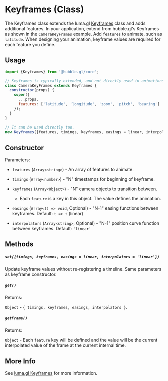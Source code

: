 # Keyframes (Class)

The Keyframes class extends the luma.gl [Keyframes](https://luma.gl/docs/api-reference/engine/animation/key-frames) class and adds additional features. In your application, extend from hubble.gl's Keyframes as shown in the `CameraKeyFrames` example. Add `features` to animate, such as `latitude`. When designing your animation, keyframe values are required for each feature you define.

## Usage

```js
import {Keyframes} from '@hubble.gl/core';

// Keyframes is typically extended, and not directly used in animations. 
class CameraKeyFrames extends Keyframes {
  constructor(props) {
    super({
      ...props,
      features: ['latitude', 'longitude', 'zoom', 'pitch', 'bearing']
    });
  }
}

// It can be used directly too.
new Keyframes({features, timings, keyframes, easings = linear, interpolators = 'linear'})
```

## Constructor

Parameters:

* `features` (`Array<string>`) - An array of features to animate.

* `timings` (`Array<number>`) - "N" timestamps for beginning of keyframe.

* `keyframes` (`Array<Object>`) - "N" camera objects to transition between.

  * Each `feature` is a key in this object. The value defines the animation.

* `easings` (`Array<() => void`, Optional) - "N-1" easing functions between keyframes. Default: `t => t` (linear)

* `interpolators` (`Array<string>`, Optional) - "N-1" position curve function between keyframes. Default: `'linear'`


## Methods

##### `set({timings, keyframes, easings = linear, interpolators = 'linear'})`

Update keyframe values without re-registering a timeline. Same parameters as keyframe constructor.

##### `get()`

Returns:

`Object` - `{ timings, keyframes, easings, interpolators }`.

##### `getFrame()`

Returns:

`Object` - Each `feature` key will be defined and the value will be the current interpolated value of the frame at the current internal time.

## More Info

See [luma.gl Keyframes](https://luma.gl/docs/api-reference/engine/animation/key-frames) for more information.
